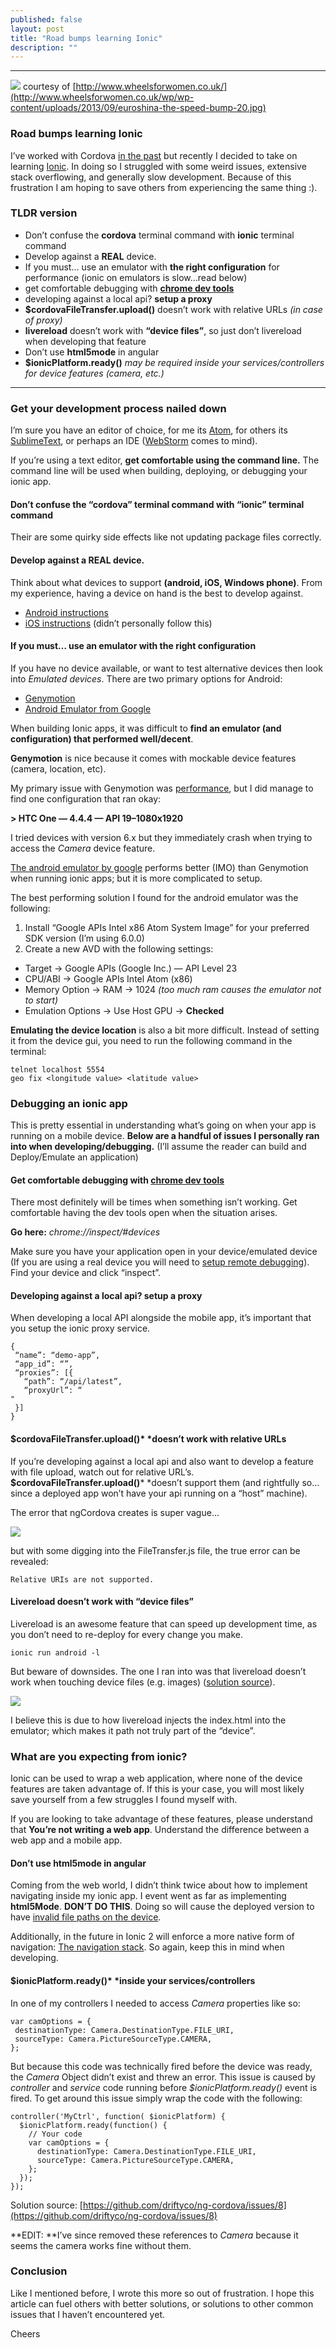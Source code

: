 ```yaml
---
published: false
layout: post
title: "Road bumps learning Ionic"
description: ""
---
```

*****

![](https://d262ilb51hltx0.cloudfront.net/max/1600/1*PkMYQk5f7MGrreUD18FVMQ.jpeg)
<span class="figcaption_hack">courtesy of
[http://www.wheelsforwomen.co.uk/](http://www.wheelsforwomen.co.uk/wp/wp-content/uploads/2013/09/euroshina-the-speed-bump-20.jpg)</span>

### Road bumps learning Ionic

I’ve worked with Cordova [in the
past](https://github.com/lpaulger/cribbage-the-game) but recently I decided to
take on learning [Ionic](http://ionicframework.com/). In doing so I struggled
with some weird issues, extensive stack overflowing, and generally slow
development. Because of this frustration I am hoping to save others from
experiencing the same thing :).

### **TLDR version**

* Don’t confuse the **cordova** terminal command with **ionic** terminal command
* Develop against a **REAL** device.
* If you must… use an emulator with **the right configuration** for performance (ionic on emulators is slow…read below)
* get comfortable debugging with **[chrome dev tools](https://developer.chrome.com/devtools)**
* developing against a local api? **setup a proxy**
* **$cordovaFileTransfer.upload()** doesn’t work with relative URLs *(in case of proxy)*
* **livereload** doesn’t work with **“device files”**, so just don’t livereload when developing that feature
* Don’t use **html5mode** in angular
* **$ionicPlatform.ready()** *may be required inside your services/controllers for device features (camera, etc.)*

*****

### Get your development process nailed down

I’m sure you have an editor of choice, for me its [Atom](https://atom.io/), for
others its [SublimeText](https://www.sublimetext.com/), or perhaps an IDE
([WebStorm](https://www.jetbrains.com/webstorm) comes to mind).

If you’re using a text editor, **get comfortable using the command line.** The command line will be used when building, deploying, or debugging your ionic app.

#### Don’t confuse the **“cordova”** terminal command with **“ionic”** terminal command

Their are some quirky side effects like not updating package files correctly.

#### Develop against a **REAL** device.

Think about what devices to support **(android, iOS, Windows phone)**. From my
experience, having a device on hand is the best to develop against.

* [Android instructions](http://developer.android.com/tools/device.html)
* [iOS
instructions](http://developer.telerik.com/featured/a-concise-guide-to-remote-debugging-on-ios-android-and-windows-phone/#ios)
(didn’t personally follow this)

#### If you must… use an emulator with **the right configuration**

If you have no device available, or want to test alternative devices then look
into *Emulated devices*. There are two primary options for Android:

* [Genymotion](https://www.genymotion.com/)
* [Android Emulator from
Google](http://developer.android.com/tools/help/emulator.html)

When building Ionic apps, it was difficult to **find an emulator (and
configuration) that performed well/decent**.

**Genymotion** is nice because it comes with mockable device features (camera,
location, etc).

My primary issue with Genymotion was
[performance](http://stackoverflow.com/questions/32130738/emulating-ionic-really-slow-even-on-genymotion-just-using-the-tabs-example),
but I did manage to find one configuration that ran okay:

**> HTC One — 4.4.4 — API 19–1080x1920**

I tried devices with version 6.x but they immediately crash when trying to
access the *Camera* device feature.

[The android emulator by
google](http://developer.android.com/tools/help/emulator.html) performs better
(IMO) than Genymotion when running ionic apps; but it is more complicated to
setup.

The best performing solution I found for the android emulator was the following:

1.  Install “Google APIs Intel x86 Atom System Image” for your preferred SDK version
(I’m using 6.0.0)
1.  Create a new AVD with the following settings:

* Target -> Google APIs (Google Inc.) — API Level 23
* CPU/ABI -> Google APIs Intel Atom (x86)
* Memory Option -> RAM -> 1024 *(too much ram causes the emulator not to start)*
* Emulation Options -> Use Host GPU -> **Checked**

**Emulating the device location** is also a bit more difficult. Instead of
setting it from the device gui, you need to run the following command in the
terminal:

    telnet localhost 5554
    geo fix <longitude value> <latitude value>

### Debugging an ionic app

This is pretty essential in understanding what’s going on when your app is
running on a mobile device. **Below are a handful of issues I personally ran
into when developing/debugging.** (I’ll assume the reader can build and
Deploy/Emulate an application)

#### Get comfortable debugging with **[chrome dev tools](https://developer.chrome.com/devtools)**

There most definitely will be times when something isn’t working. Get
comfortable having the dev tools open when the situation arises.

**Go here:** *chrome://inspect/#devices*

Make sure you have your application open in your device/emulated device (If you
are using a real device you will need to [setup remote
debugging](https://developer.chrome.com/devtools/docs/remote-debugging)). Find
your device and click “inspect”.

#### Developing against a local api? **setup a proxy**

When developing a local API alongside the mobile app, it’s important that you
setup the ionic proxy service.

    {
     “name”: “demo-app”,
     “app_id”: “”,
     “proxies”: [{
       “path”: “/api/latest”,
       “proxyUrl”: “
    "
     }]
    }

#### **$cordovaFileTransfer.upload()*** *doesn’t work with relative URLs

If you’re developing against a local api and also want to develop a feature with
file upload, watch out for relative URL’s. **$cordovaFileTransfer.upload()***
*doesn’t support them (and rightfully so…since a deployed app won’t have your
api running on a “host” machine).

The error that ngCordova creates is super vague…

![](https://d262ilb51hltx0.cloudfront.net/max/1600/1*o13-FR8HVY2BsjjcEbMVpQ.png)

but with some digging into the FileTransfer.js file, the true error can be
revealed:

    Relative URIs are not supported.

#### **Livereload** doesn’t work with **“device files”**

Livereload is an awesome feature that can speed up development time, as you
don’t need to re-deploy for every change you make.

    ionic run android -l

But beware of downsides. The one I ran into was that livereload doesn’t work
when touching device files (e.g. images) ([solution
source](https://forum.ionicframework.com/t/image-uris-from-camera-plugin-and-live-reload/18767)).

![](https://d262ilb51hltx0.cloudfront.net/max/1600/1*Id9Dc2ykW-lJqGyZhu6uQg.png)

I believe this is due to how livereload injects the index.html into the
emulator; which makes it path not truly part of the “device”.

### What are you expecting from ionic?

Ionic can be used to wrap a web application, where none of the device features
are taken advantage of. If this is your case, you will most likely save yourself
from a few struggles I found myself with.

If you are looking to take advantage of these features, please understand that
**You’re not writing a web app**. Understand the difference between a web app
and a mobile app.

#### Don’t use **html5mode** in angular

Coming from the web world, I didn’t think twice about how to implement
navigating inside my ionic app. I event went as far as implementing
**html5Mode**. **DON’T DO THIS**. Doing so will cause the deployed version to
have [invalid file paths on the
device](http://stackoverflow.com/questions/35202759/android-asset-www-missing-from-file-paths-when-building-without-livereload/35204296#35204296).

Additionally, in the future in Ionic 2 will enforce a more native form of
navigation: [The navigation
stack](http://ionicframework.com/docs/v2/components/#navigation). So again, keep
this in mind when developing.

#### **$ionicPlatform.ready()*** *inside your services/controllers

In one of my controllers I needed to access *Camera* properties like so:

    var camOptions = {
     destinationType: Camera.DestinationType.FILE_URI,
     sourceType: Camera.PictureSourceType.CAMERA,
    };

But because this code was technically fired before the device was ready, the
*Camera* Object didn’t exist and threw an error. This issue is caused by
*controller* and *service* code running before *$ionicPlatform.ready()* event is
fired. To get around this issue simply wrap the code with the following:

    controller('MyCtrl', function( $ionicPlatform) {
      $ionicPlatform.ready(function() {
        // Your code
        var camOptions = {
          destinationType: Camera.DestinationType.FILE_URI,
          sourceType: Camera.PictureSourceType.CAMERA,
        };
      });
    });

Solution source:
[https://github.com/driftyco/ng-cordova/issues/8](https://github.com/driftyco/ng-cordova/issues/8)

**EDIT: **I’ve since removed these references to *Camera* because it seems the
camera works fine without them.

### Conclusion

Like I mentioned before, I wrote this more so out of frustration. I hope this
article can fuel others with better solutions, or solutions to other common
issues that I haven’t encountered yet.

Cheers
